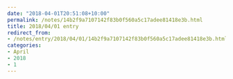 ```yaml
---
date: "2018-04-01T20:51:08+10:00"
permalink: /notes/14b2f9a7107142f83b0f560a5c17adee81418e3b.html
title: 2018/04/01 entry
redirect_from:
- /notes/entry/2018/04/01/14b2f9a7107142f83b0f560a5c17adee81418e3b.html
categories:
- April
- 2018
- 1
---
```

